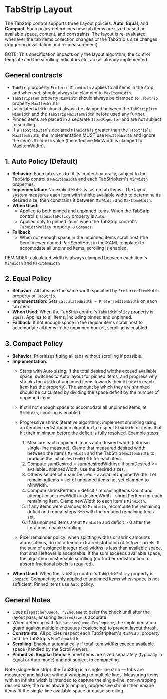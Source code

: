 # TabStrip Layout

The TabStrip control supports three Layout policies: **Auto**, **Equal**, and
**Compact**. Each policy determines how tab items are sized based on available
space, content, and constraints. The layout is re-evaluated whenever the tab
items collection changes or the TabStrip's size changes (triggering invalidation
and re-measurement).

BOTE: This specification impacts only the layout algorithm, the control template
and the scrolling indicators etc, are all already implemented.

## General contracts

- `TabStrip` property `PreferredItemWidth` applies to all items in the strip,
  and when set, should always be clamped to `MaxItemWidth`.
- `TabStripItem` property `MinWidth` should always be clamped to `TabStrip`
  property `MaxItemWidth`.
- calculated `Width` should always be clamped between the `TabStripItem`
  `MinWidth` and the `TabStrip` `MaxItemWidth` before used any further.
- Pinned items are placed in a separate `ItemsRepeater` and are not subject to
  scrolling.
- If a `TabStripItem`'s declared `MinWidth` is greater than the `TabStrip`'s
  `MaxItemWidth`, the implementation MUST use `MaxItemWidth` and ignore the
  item's `MinWidth` value (the effective MinWidth is clamped to MaxItemWidth).

## 1. Auto Policy (Default)

- **Behavior**: Each tab sizes to fit its content naturally, subject to the
  TabStrip control's `MaxItemWidth` and each TabStripItem's `MinWidth`
  properties.
- **Implementation**: No explicit `Width` is set on tab items . The layout
  system measures each item with infinite available width to determine its
  desired size, then constrains it between `MinWidth` and `MaxItemWidth`.
- **When Used**:
  - Applied to both pinned and unpinned items, When the TabStrip control's
    `TabWidthPolicy` property is `Auto`.
  - Applied only to pinned items when the TabStrip control's `TabWidthPolicy`
    property is `Compact`.
- **Fallback**:
  - When not enough space in the unpinned items scroll host (the ScrollViewer
    named PartScrollHost in the XAML template) to accomodate all unpinned items,
    scrolling is enabled.

REMINDER: calculated width is always clamped between each item's `MinWidth` and
`MaxItemWidth`

## 2. Equal Policy

- **Behavior**: All tabs use the same width specified by `PreferredItemWidth`
  property of `TabStrip`.
- **Implementation**: Sets `calculatedWidth = PreferredItemWidth` on each tab item.
- **When Used**: When the TabStrip control's `TabWidthPolicy` property is
  `Equal`. Applies to all items, including pinned and unpinned.
- **Fallback**: If not enough space in the regular items scroll host to
  accomodate all items in the unpinned bucket, scrolling is enabled.

## 3. Compact Policy

- **Behavior**: Prioritizes fitting all tabs without scrolling if possible.
- **Implementation**:
  - Starts with Auto sizing; if the total desired widths exceed available space,
    switches to Auto layout for pinned items, and progressively shrinks the
    `Width` of unpinned items towards their `MinWidth` (each item has the
    property). The amount by which they are shrinked should be calculated by
    dividing the space deficit by the number of unpinned items.
  - If still not enough space to accomodate all unpinned items, at `MinWidth`,
    scrolling is enabled.

  - Progressive shrink (iterative algorithm): implement shrinking using an
    iterative redistribution algorithm to respect `MinWidth` for items that hit
    their minimum before the deficit is fully resolved. Example steps:

    1. Measure each unpinned item's auto desired width (intrinsic single-line
        measure). Clamp that measured desired width between the item's
        `MinWidth` and the TabStrip `MaxItemWidth` to produce the initial
        `desiredWidth` for each item.
    2. Compute sumDesired = sum(desiredWidths). If sumDesired <=
        availableUnpinnedWidth, use the desired sizes.
    3. Otherwise deficit = sumDesired - availableUnpinnedWidth. Let
        remainingItems = set of unpinned items not yet clamped to MinWidth.
    4. Compute shrinkPerItem = deficit / remainingItems.Count and attempt to set
        newWidth = desiredWidth - shrinkPerItem for each remaining item. Clamp
        newWidth to each item's `MinWidth`.
    5. If any items were clamped to `MinWidth`, recompute the remaining deficit
        and repeat steps 3–5 with the reduced remainingItems set.
    6. If all unpinned items are at `MinWidth` and deficit > 0 after the
        iterations, enable scrolling.

  - Pixel remainder policy: when splitting widths or shrink amounts across
    items, do not attempt extra redistribution of leftover pixels. If the sum of
    assigned integer pixel widths is less than available space, that small
    leftover is acceptable. If the sum exceeds available space, the algorithm
    must enable scrolling (no further redistribution to absorb fractional pixels
    is required).
- **When Used**: When the TabStrip control's `TabWidthPolicy` property is
  `Compact`. Compacting only applied to unpinned items when space is not
  sufficient. Pinned items use `Auto` policy.

## General Notes

- Uses `DispatcherQueue.TryEnqueue` to defer the check until after the layout
  pass, ensuring `DesiredSize` is accurate.
- When deferring with `DispatcherQueue.TryEnqueue`, the implementation guard
  against multiple enqueues (coalescing) to prevent layout thrash.
- **Constraints**: All policies respect each TabStripItem's `MinWidth` property
  and the TabStrip's `MaxItemWidth`.
- **Scrolling**: Enabled automatically if total item widths exceed available
  space (handled by the ScrollViewer).
- **Pinned vs. Regular Items**: Pinned items are sized separately (typically in
  Equal or Auto mode) and not subject to compacting.

Note (single-line strip): the TabStrip is a single-line strip — tabs are
measured and laid out without wrapping to multiple lines. Measuring items with
an infinite width is intended to capture the single-line, non-wrapping desired
size; the rules above (clamping, progressive shrink) then ensure items fit the
single-line available space or cause scrolling.

